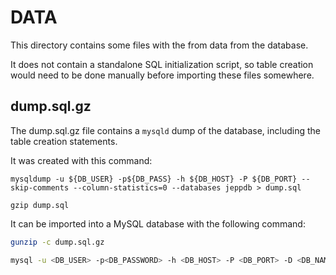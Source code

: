# DATA

This directory contains some files with the from data from the database. 

It does not contain a standalone SQL initialization script, so table creation would need to be done manually before importing these files somewhere.

## dump.sql.gz

The dump.sql.gz file contains a `mysqld` dump of the database, including the table creation statements. 

It was created with this command:
```
mysqldump -u ${DB_USER} -p${DB_PASS} -h ${DB_HOST} -P ${DB_PORT} --skip-comments --column-statistics=0 --databases jeppdb > dump.sql

gzip dump.sql
```
It can be imported into a MySQL database with the following command:

```bash
gunzip -c dump.sql.gz

mysql -u <DB_USER> -p<DB_PASSWORD> -h <DB_HOST> -P <DB_PORT> -D <DB_NAME> < dump.sql
```